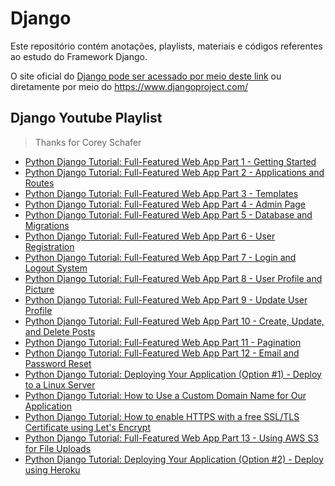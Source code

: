 # Django

Este repositório contém anotações, playlists, materiais e códigos referentes ao estudo do Framework Django. 

O site oficial do [Django pode ser acessado por meio deste link](https://www.djangoproject.com/) ou diretamente por meio do https://www.djangoproject.com/


## Django Youtube Playlist
> Thanks for Corey Schafer

- [Python Django Tutorial: Full-Featured Web App Part 1 - Getting Started](https://youtu.be/UmljXZIypDc)
- [Python Django Tutorial: Full-Featured Web App Part 2 - Applications and Routes](https://youtu.be/a48xeeo5Vnk)
- [Python Django Tutorial: Full-Featured Web App Part 3 - Templates](https://youtu.be/qDwdMDQ8oX4)
- [Python Django Tutorial: Full-Featured Web App Part 4 - Admin Page](https://youtu.be/1PkNiYlkkjo)
- [Python Django Tutorial: Full-Featured Web App Part 5 - Database and Migrations](https://youtu.be/aHC3uTkT9r8)
- [Python Django Tutorial: Full-Featured Web App Part 6 - User Registration](https://www.youtube.com/watch?v=q4jPR-M0TAQ&list=PL-osiE80TeTtoQCKZ03TU5fNfx2UY6U4p&index=6)
- [Python Django Tutorial: Full-Featured Web App Part 7 - Login and Logout System](https://youtu.be/3aVqWaLjqS4)
- [Python Django Tutorial: Full-Featured Web App Part 8 - User Profile and Picture](https://youtu.be/FdVuKt_iuSI)
- [Python Django Tutorial: Full-Featured Web App Part 9 - Update User Profile](https://youtu.be/CQ90L5jfldw)
- [Python Django Tutorial: Full-Featured Web App Part 10 - Create, Update, and Delete Posts](https://youtu.be/-s7e_Fy6NRU)
- [Python Django Tutorial: Full-Featured Web App Part 11 - Pagination](https://youtu.be/acOktTcTVEQ)
- [Python Django Tutorial: Full-Featured Web App Part 12 - Email and Password Reset](https://youtu.be/-tyBEsHSv7w)
- [Python Django Tutorial: Deploying Your Application (Option #1) - Deploy to a Linux Server](https://youtu.be/Sa_kQheCnds)
- [Python Django Tutorial: How to Use a Custom Domain Name for Our Application](https://youtu.be/D2lwk1Ukgz0)
- [Python Django Tutorial: How to enable HTTPS with a free SSL/TLS Certificate using Let's Encrypt](https://youtu.be/NhidVhNHfeU)
- [Python Django Tutorial: Full-Featured Web App Part 13 - Using AWS S3 for File Uploads](https://youtu.be/kt3ZtW9MXhw)
- [Python Django Tutorial: Deploying Your Application (Option #2) - Deploy using Heroku](https://youtu.be/6DI_7Zja8Zc)
